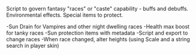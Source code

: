 Script to govern fantasy "races" or "caste" capability - buffs and debuffs.  Environmental effects.  Special items to protect.

-Sun Drain for Vampires and other night dwelling races
-Health max boost for tanky races
-Sun protection items with metadata 
-Script and export to change races
-When race changed, alter heights (using Scale and a string search in player skin)


